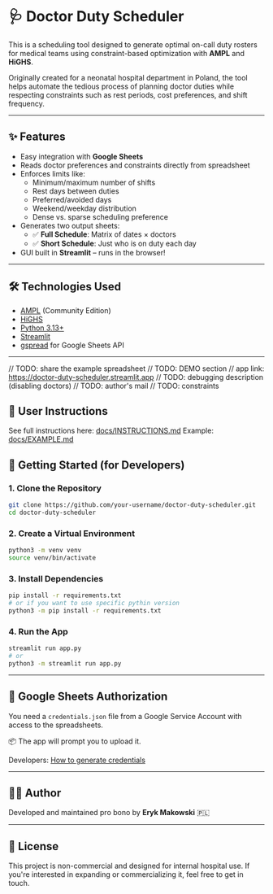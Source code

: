 # 🩺 Doctor Duty Scheduler

This is a scheduling tool designed to generate optimal on-call duty rosters for medical teams using constraint-based optimization with **AMPL** and **HiGHS**.

Originally created for a neonatal hospital department in Poland, the tool helps automate the tedious process of planning doctor duties while respecting constraints such as rest periods, cost preferences, and shift frequency.

---

## ✨ Features

- Easy integration with **Google Sheets**
- Reads doctor preferences and constraints directly from spreadsheet
- Enforces limits like:
  - Minimum/maximum number of shifts
  - Rest days between duties
  - Preferred/avoided days
  - Weekend/weekday distribution
  - Dense vs. sparse scheduling preference
- Generates two output sheets:
  - ✅ **Full Schedule**: Matrix of dates × doctors
  - ✅ **Short Schedule**: Just who is on duty each day
- GUI built in **Streamlit** – runs in the browser!

---

## 🛠️ Technologies Used

- [AMPL](https://ampl.com/) (Community Edition)
- [HiGHS](https://highs.dev/)
- [Python 3.13+](https://www.python.org/)
- [Streamlit](https://streamlit.io/)
- [gspread](https://github.com/burnash/gspread) for Google Sheets API

---

// TODO: share the example spreadsheet
// TODO: DEMO section
// app link: https://doctor-duty-scheduler.streamlit.app
// TODO: debugging description (disabling doctors)
// TODO: author's mail
// TODO: constraints

## 📘 User Instructions

See full instructions here: [docs/INSTRUCTIONS.md](docs/INSTRUCTIONS.md)
Example: [docs/EXAMPLE.md](docs/EXAMPLE.md)

## 🚀 Getting Started (for Developers)

### 1. Clone the Repository

```bash
git clone https://github.com/your-username/doctor-duty-scheduler.git
cd doctor-duty-scheduler
```

### 2. Create a Virtual Environment

```bash
python3 -m venv venv
source venv/bin/activate
```

### 3. Install Dependencies

```bash
pip install -r requirements.txt
# or if you want to use specific pythin version
python3 -m pip install -r requirements.txt
```

### 4. Run the App

```bash
streamlit run app.py
# or
python3 -m streamlit run app.py
```

---

## 🔐 Google Sheets Authorization

You need a `credentials.json` file from a Google Service Account with access to the spreadsheets.

📦 The app will prompt you to upload it.

Developers: [How to generate credentials](https://developers.google.com/workspace/guides/create-credentials)

---

## 👨‍⚕️ Author

Developed and maintained pro bono by **Eryk Makowski** 🇵🇱

---

## 🧪 License

This project is non-commercial and designed for internal hospital use. If you're interested in expanding or commercializing it, feel free to get in touch.

